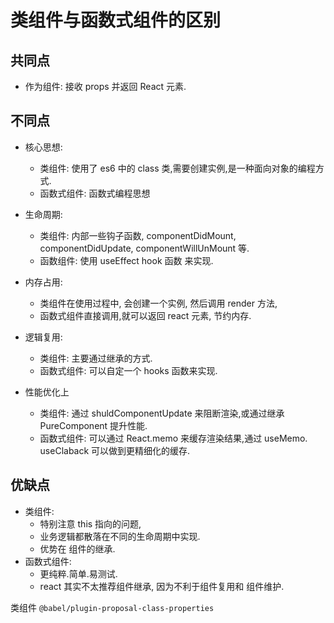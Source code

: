 # 类组件与函数式组件的区别

## 共同点

-   作为组件: 接收 props 并返回 React 元素.

## 不同点

-   核心思想:

    -   类组件: 使用了 es6 中的 class 类,需要创建实例,是一种面向对象的编程方式.
    -   函数式组件: 函数式编程思想

-   生命周期:

    -   类组件: 内部一些钩子函数, componentDidMount, componentDidUpdate, componentWillUnMount 等.
    -   函数组件: 使用 useEffect hook 函数 来实现.

-   内存占用:

    -   类组件在使用过程中, 会创建一个实例, 然后调用 render 方法,
    -   函数式组件直接调用,就可以返回 react 元素, 节约内存.

-   逻辑复用:

    -   类组件: 主要通过继承的方式.
    -   函数式组件: 可以自定一个 hooks 函数来实现.

-   性能优化上

    -   类组件: 通过 shuldComponentUpdate 来阻断渲染,或通过继承 PureComponent 提升性能.
    -   函数式组件: 可以通过 React.memo 来缓存渲染结果,通过 useMemo. useClaback 可以做到更精细化的缓存.

## 优缺点

-   类组件:
    -   特别注意 this 指向的问题,
    -   业务逻辑都散落在不同的生命周期中实现.
    -   优势在 组件的继承.
-   函数式组件:
    -   更纯粹.简单.易测试.
    -   react 其实不太推荐组件继承, 因为不利于组件复用和 组件维护.

类组件
`@babel/plugin-proposal-class-properties`

